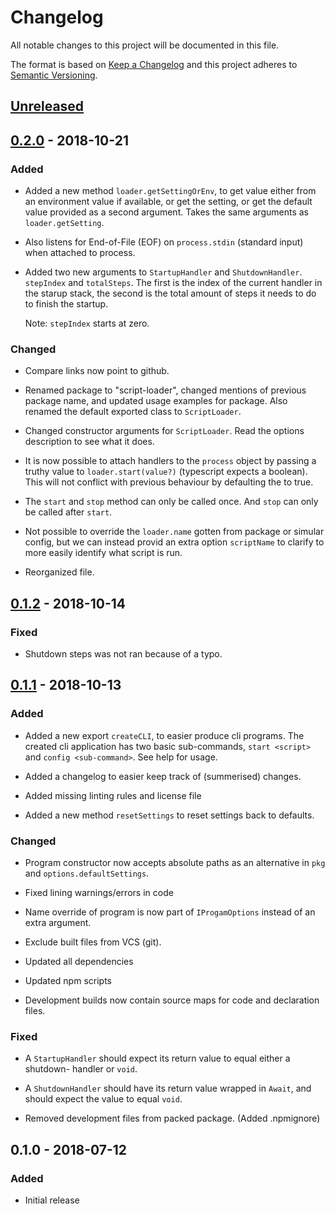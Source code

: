 # Changelog

All notable changes to this project will be documented in this file.

The format is based on [Keep a Changelog](http://keepachangelog.com/en/1.0.0/)
and this project adheres to [Semantic Versioning](http://semver.org/spec/v2.0.0.html).

## [Unreleased]

## [0.2.0] - 2018-10-21

### Added

- Added a new method `loader.getSettingOrEnv`, to get value either from an
  environment value if available, or get the setting, or get the default value
  provided as a second argument. Takes the same arguments as
  `loader.getSetting`.

- Also listens for End-of-File (EOF) on `process.stdin` (standard input) when
  attached to process.

- Added two new arguments to `StartupHandler` and `ShutdownHandler`. `stepIndex` and
  `totalSteps`. The first is the index of the current handler in the starup stack,
  the second is the total amount of steps it needs to do to finish the startup.

  Note: `stepIndex` starts at zero.

### Changed

- Compare links now point to github.

- Renamed package to "script-loader", changed mentions of previous package name,
  and updated usage examples for package. Also renamed the default exported
  class to `ScriptLoader`.

- Changed constructor arguments for `ScriptLoader`. Read the options description
  to see what it does.

- It is now possible to attach handlers to the `process` object by passing
  a truthy value to `loader.start(value?)` (typescript expects a boolean). This
  will not conflict with previous behaviour by defaulting the to true.

- The `start` and `stop` method can only be called once. And `stop` can only be
  called after `start`.

- Not possible to override the `loader.name` gotten from package or simular
  config, but we can instead provid an extra option `scriptName` to clarify
  to more easily identify what script is run.

- Reorganized file.

## [0.1.2] - 2018-10-14

### Fixed

- Shutdown steps was not ran because of a typo.

## [0.1.1] - 2018-10-13

### Added

- Added a new export `createCLI`, to easier produce cli programs.
  The created cli application has two basic sub-commands, `start <script>` and
  `config <sub-command>`. See help for usage.

- Added a changelog to easier keep track of (summerised) changes.

- Added missing linting rules and license file

- Added a new method `resetSettings` to reset settings back to defaults.

### Changed

- Program constructor now accepts absolute paths as an alternative in `pkg` and
  `options.defaultSettings`.

- Fixed lining warnings/errors in code

- Name override of program is now part of `IProgamOptions` instead of an extra
  argument.

- Exclude built files from VCS (git).

- Updated all dependencies

- Updated npm scripts

- Development builds now contain source maps for code and declaration files.

### Fixed

- A `StartupHandler` should expect its return value to equal either a shutdown-
  handler or `void`.

- A `ShutdownHandler` should have its return value wrapped in `Await`, and
  should expect the value to equal `void`.

- Removed development files from packed package. (Added .npmignore)

## 0.1.0 - 2018-07-12

### Added

- Initial release

[Unreleased]: https://github.com/revam/node-script-loader/compare/v0.2.0...HEAD
[0.2.0]: https://github.com/revam/node-script-loader/compare/v0.1.2...v0.2.0
[0.1.2]: https://github.com/revam/node-script-loader/compare/v0.1.1...v0.1.2
[0.1.1]: https://github.com/revam/node-script-loader/compare/v0.1.0...v0.1.1
